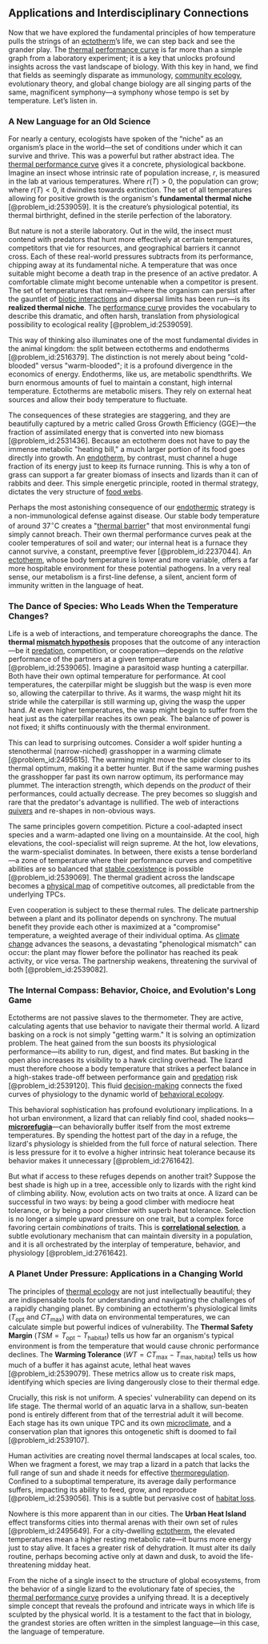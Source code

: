 ## Applications and Interdisciplinary Connections

Now that we have explored the fundamental principles of how temperature pulls the strings of an [ectotherm](@article_id:151525)’s life, we can step back and see the grander play. The [thermal performance curve](@article_id:169457) is far more than a simple graph from a laboratory experiment; it is a key that unlocks profound insights across the vast landscape of biology. With this key in hand, we find that fields as seemingly disparate as immunology, [community ecology](@article_id:156195), evolutionary theory, and global change biology are all singing parts of the same, magnificent symphony—a symphony whose tempo is set by temperature. Let’s listen in.

### A New Language for an Old Science

For nearly a century, ecologists have spoken of the “niche” as an organism’s place in the world—the set of conditions under which it can survive and thrive. This was a powerful but rather abstract idea. The [thermal performance curve](@article_id:169457) gives it a concrete, physiological backbone. Imagine an insect whose intrinsic rate of population increase, $r$, is measured in the lab at various temperatures. Where $r(T) \gt 0$, the population can grow; where $r(T) \lt 0$, it dwindles towards extinction. The set of all temperatures allowing for positive growth is the organism's **fundamental thermal niche** [@problem_id:2539059]. It is the creature’s physiological potential, its thermal birthright, defined in the sterile perfection of the laboratory.

But nature is not a sterile laboratory. Out in the wild, the insect must contend with predators that hunt more effectively at certain temperatures, competitors that vie for resources, and geographical barriers it cannot cross. Each of these real-world pressures subtracts from its performance, chipping away at its fundamental niche. A temperature that was once suitable might become a death trap in the presence of an active predator. A comfortable climate might become untenable when a competitor is present. The set of temperatures that remain—where the organism can persist after the gauntlet of [biotic interactions](@article_id:195780) and dispersal limits has been run—is its **realized thermal niche**. The [performance curve](@article_id:183367) provides the vocabulary to describe this dramatic, and often harsh, translation from physiological possibility to ecological reality [@problem_id:2539059].

This way of thinking also illuminates one of the most fundamental divides in the animal kingdom: the split between ectotherms and endotherms [@problem_id:2516379]. The distinction is not merely about being "cold-blooded" versus "warm-blooded"; it is a profound divergence in the economics of energy. Endotherms, like us, are metabolic spendthrifts. We burn enormous amounts of fuel to maintain a constant, high internal temperature. Ectotherms are metabolic misers. They rely on external heat sources and allow their body temperature to fluctuate.

The consequences of these strategies are staggering, and they are beautifully captured by a metric called Gross Growth Efficiency (GGE)—the fraction of assimilated energy that is converted into new biomass [@problem_id:2531436]. Because an ectotherm does not have to pay the immense metabolic "heating bill," a much larger portion of its food goes directly into growth. An [endotherm](@article_id:151015), by contrast, must channel a huge fraction of its energy just to keep its furnace running. This is why a ton of grass can support a far greater biomass of insects and lizards than it can of rabbits and deer. This simple energetic principle, rooted in thermal strategy, dictates the very structure of [food webs](@article_id:140486).

Perhaps the most astonishing consequence of our [endothermic](@article_id:190256) strategy is a non-immunological defense against disease. Our stable body temperature of around $37^{\circ}\mathrm{C}$ creates a "[thermal barrier](@article_id:203165)" that most environmental fungi simply cannot breach. Their own thermal performance curves peak at the cooler temperatures of soil and water; our internal heat is a furnace they cannot survive, a constant, preemptive fever [@problem_id:2237044]. An [ectotherm](@article_id:151525), whose body temperature is lower and more variable, offers a far more hospitable environment for these potential pathogens. In a very real sense, our metabolism is a first-line defense, a silent, ancient form of immunity written in the language of heat.

### The Dance of Species: Who Leads When the Temperature Changes?

Life is a web of interactions, and temperature choreographs the dance. The **thermal [mismatch hypothesis](@article_id:265870)** proposes that the outcome of any interaction—be it [predation](@article_id:141718), competition, or cooperation—depends on the *relative* performance of the partners at a given temperature [@problem_id:2539065]. Imagine a parasitoid wasp hunting a caterpillar. Both have their own optimal temperature for performance. At cool temperatures, the caterpillar might be sluggish but the wasp is even more so, allowing the caterpillar to thrive. As it warms, the wasp might hit its stride while the caterpillar is still warming up, giving the wasp the upper hand. At even higher temperatures, the wasp might begin to suffer from the heat just as the caterpillar reaches its own peak. The balance of power is not fixed; it shifts continuously with the thermal environment.

This can lead to surprising outcomes. Consider a wolf spider hunting a stenothermal (narrow-niched) grasshopper in a warming climate [@problem_id:2495615]. The warming might move the spider closer to its thermal optimum, making it a better hunter. But if the same warming pushes the grasshopper far past its own narrow optimum, its performance may plummet. The interaction strength, which depends on the *product* of their performances, could actually decrease. The prey becomes so sluggish and rare that the predator's advantage is nullified. The web of interactions [quivers](@article_id:143446) and re-shapes in non-obvious ways.

The same principles govern competition. Picture a cool-adapted insect species and a warm-adapted one living on a mountainside. At the cool, high elevations, the cool-specialist will reign supreme. At the hot, low elevations, the warm-specialist dominates. In between, there exists a tense borderland—a zone of temperature where their performance curves and competitive abilities are so balanced that [stable coexistence](@article_id:169680) is possible [@problem_id:2539069]. The thermal gradient across the landscape becomes a [physical map](@article_id:261884) of competitive outcomes, all predictable from the underlying TPCs.

Even cooperation is subject to these thermal rules. The delicate partnership between a plant and its pollinator depends on synchrony. The mutual benefit they provide each other is maximized at a "compromise" temperature, a weighted average of their individual optima. As [climate change](@article_id:138399) advances the seasons, a devastating "phenological mismatch" can occur: the plant may flower before the pollinator has reached its peak activity, or vice versa. The partnership weakens, threatening the survival of both [@problem_id:2539082].

### The Internal Compass: Behavior, Choice, and Evolution's Long Game

Ectotherms are not passive slaves to the thermometer. They are active, calculating agents that use behavior to navigate their thermal world. A lizard basking on a rock is not simply "getting warm." It is solving an optimization problem. The heat gained from the sun boosts its physiological performance—its ability to run, digest, and find mates. But basking in the open also increases its visibility to a hawk circling overhead. The lizard must therefore choose a body temperature that strikes a perfect balance in a high-stakes trade-off between performance gain and [predation](@article_id:141718) risk [@problem_id:2539120]. This fluid [decision-making](@article_id:137659) connects the fixed curves of physiology to the dynamic world of [behavioral ecology](@article_id:152768).

This behavioral sophistication has profound evolutionary implications. In a hot urban environment, a lizard that can reliably find cool, shaded nooks—**[microrefugia](@article_id:196913)**—can behaviorally buffer itself from the most extreme temperatures. By spending the hottest part of the day in a refuge, the lizard's physiology is shielded from the full force of natural selection. There is less pressure for it to evolve a higher intrinsic heat tolerance because its behavior makes it unnecessary [@problem_id:2761642].

But what if access to these refuges depends on another trait? Suppose the best shade is high up in a tree, accessible only to lizards with the right kind of climbing ability. Now, evolution acts on two traits at once. A lizard can be successful in two ways: by being a good climber with mediocre heat tolerance, or by being a poor climber with superb heat tolerance. Selection is no longer a simple upward pressure on one trait, but a complex force favoring certain *combinations* of traits. This is **[correlational selection](@article_id:202977)**, a subtle evolutionary mechanism that can maintain diversity in a population, and it is all orchestrated by the interplay of temperature, behavior, and physiology [@problem_id:2761642].

### A Planet Under Pressure: Applications in a Changing World

The principles of [thermal ecology](@article_id:198095) are not just intellectually beautiful; they are indispensable tools for understanding and navigating the challenges of a rapidly changing planet. By combining an ectotherm's physiological limits ($T_{\mathrm{opt}}$ and $CT_{\max}$) with data on environmental temperatures, we can calculate simple but powerful indices of vulnerability. The **Thermal Safety Margin** ($TSM = T_{\mathrm{opt}} - T_{\mathrm{habitat}}$) tells us how far an organism's typical environment is from the temperature that would cause chronic performance declines. The **Warming Tolerance** ($WT = CT_{\max} - T_{\mathrm{max, habitat}}$) tells us how much of a buffer it has against acute, lethal heat waves [@problem_id:2539079]. These metrics allow us to create risk maps, identifying which species are living dangerously close to their thermal edge.

Crucially, this risk is not uniform. A species' vulnerability can depend on its life stage. The thermal world of an aquatic larva in a shallow, sun-beaten pond is entirely different from that of the terrestrial adult it will become. Each stage has its own unique TPC and its own [microclimate](@article_id:194973), and a conservation plan that ignores this ontogenetic shift is doomed to fail [@problem_id:2539107].

Human activities are creating novel thermal landscapes at local scales, too. When we fragment a forest, we may trap a lizard in a patch that lacks the full range of sun and shade it needs for effective [thermoregulation](@article_id:146842). Confined to a suboptimal temperature, its average daily performance suffers, impacting its ability to feed, grow, and reproduce [@problem_id:2539056]. This is a subtle but pervasive cost of [habitat loss](@article_id:200006).

Nowhere is this more apparent than in our cities. The **Urban Heat Island** effect transforms cities into thermal arenas with their own set of rules [@problem_id:2495649]. For a city-dwelling [ectotherm](@article_id:151525), the elevated temperatures mean a higher resting metabolic rate—it burns more energy just to stay alive. It faces a greater risk of dehydration. It must alter its daily routine, perhaps becoming active only at dawn and dusk, to avoid the life-threatening midday heat.

From the niche of a single insect to the structure of global ecosystems, from the behavior of a single lizard to the evolutionary fate of species, the [thermal performance curve](@article_id:169457) provides a unifying thread. It is a deceptively simple concept that reveals the profound and intricate ways in which life is sculpted by the physical world. It is a testament to the fact that in biology, the grandest stories are often written in the simplest language—in this case, the language of temperature.
